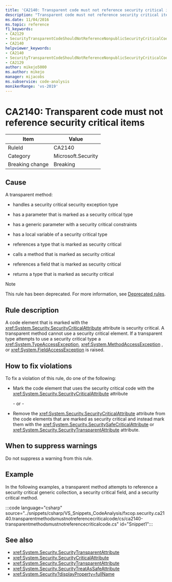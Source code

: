 ```yaml
---
title: 'CA2140: Transparent code must not reference security critical items'
description: "Transparent code must not reference security critical items."
ms.date: 11/04/2016
ms.topic: reference
f1_keywords:
- CA2129
- SecurityTransparentCodeShouldNotReferenceNonpublicSecurityCriticalCode
- CA2140
helpviewer_keywords:
- CA2140
- SecurityTransparentCodeShouldNotReferenceNonpublicSecurityCriticalCode
- CA2129
author: mikejo5000
ms.author: mikejo
manager: mijacobs
ms.subservice: code-analysis
monikerRange: 'vs-2019'
---
```

# CA2140: Transparent code must not reference security critical items

|Item|Value|
|-|-|
|RuleId|CA2140|
|Category|Microsoft.Security|
|Breaking change|Breaking|

## Cause
A transparent method:

- handles a security critical security exception type

- has a parameter that is marked as a security critical type

- has a generic parameter with a security critical constraints

- has a local variable of a security critical type

- references a type that is marked as security critical

- calls a method that is marked as security critical

- references a field that is marked as security critical

- returns a type that is marked as security critical

> [!NOTE]
> This rule has been deprecated. For more information, see [Deprecated rules](fxcop-unported-deprecated-rules.md).

## Rule description

A code element that is marked with the <xref:System.Security.SecurityCriticalAttribute> attribute is security critical. A transparent method cannot use a security critical element. If a transparent type attempts to use a security critical type a <xref:System.TypeAccessException>, <xref:System.MethodAccessException> , or <xref:System.FieldAccessException> is raised.

## How to fix violations

To fix a violation of this rule, do one of the following:

- Mark the code element that uses the security critical code with the <xref:System.Security.SecurityCriticalAttribute> attribute

     \- or -

- Remove the <xref:System.Security.SecurityCriticalAttribute> attribute from the code elements that are marked as security critical and instead mark them with the <xref:System.Security.SecuritySafeCriticalAttribute> or <xref:System.Security.SecurityTransparentAttribute> attribute.

## When to suppress warnings

Do not suppress a warning from this rule.

## Example

In the following examples, a transparent method attempts to reference a security critical generic collection, a security critical field, and a security critical method.

:::code language="csharp" source="../snippets/csharp/VS_Snippets_CodeAnalysis/fxcop.security.ca2140.transparentmethodsmustnotreferencecriticalcode/cs/ca2140-transparentmethodsmustnotreferencecriticalcode.cs" id="Snippet1":::

## See also

- <xref:System.Security.SecurityTransparentAttribute>
- <xref:System.Security.SecurityCriticalAttribute>
- <xref:System.Security.SecurityTransparentAttribute>
- <xref:System.Security.SecurityTreatAsSafeAttribute>
- <xref:System.Security?displayProperty=fullName>
